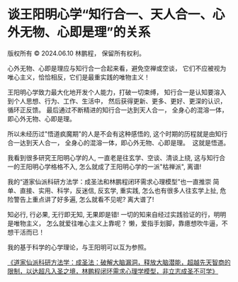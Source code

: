 # 谈王阳明心学“知行合一、天人合一、心外无物、心即是理”的关系

版权所有 © 2024.06.10 林鹏程， 保留所有权利。

心外无物、心即是理应与知行合一合起来看，避免空禅或空谈，
它们不应被视为唯心主义，恰恰相反，它们是最重实践的唯物主义！

王阳明心学致力最大化地开发个人能力，打破一切束缚，
知行合一是认知要溶入到个人思想、行为、工作、生活中，
然后获得更新、更多、更好、更深的认识，循环正反馈。
最后通过不断精进的知行合一达到天人合一，
全身心的混溶一体，即心外无物、心即是理。

所以未经历过"悟道疯魔期"的人是不会有这种感悟的, 
这个时期的历程就是由知行合一达到天人合一，
全身心的混溶一体，即心外无物、心即是理。 ​​​
这就是悟道。

我看到很多研究王阳明心学的人, 一直老是往玄学、空谈、清谈上绕, 
这与知行合一的王阳明心学格格不入, 怎么就成了王阳明心学的一派"枯禅派", 离谱! 

我的“道家仙派科研方法学：成圣法和林鹏程闭环需求心理模型”也一直推崇
简单、直接、实用、科学，反迷信, 反玄学, 重实践, 怎么也有很多人往玄学上扯, 
危险警告上重点讲了好多遍, 怎么就看不见呢? 离大谱了!

知必行, 行必果, 无行即无知, 无果即是错! 
一切的知来自经过实践验证的行，明明是唯物主义，
怎么就爱往唯心主义上靠呢？
懒，爱指手划脚，靠癔想吹牛逼，不想干活而已！

我的基于科学的心学理论，与王阳明可以互为参照。

[《道家仙派科研方法学：成圣法：破解大脑漏洞，释放大脑潜能，超越先天智商的限制，以达超凡入圣之境，林鹏程闭环需求心理学模型，非立志成圣不可学》](https://github.com/linpengcheng/PurefunctionPipelineDataflow/blob/master/doc/ways_to_become_a_immortal.md)
